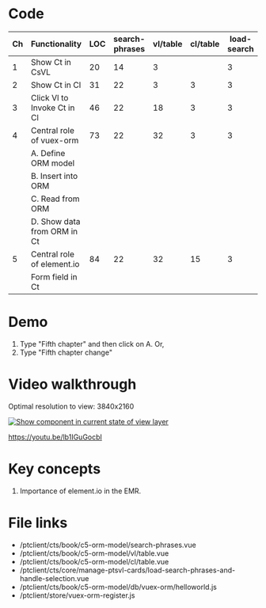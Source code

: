 # Code

| Ch  | Functionality               | LOC | search-phrases | vl/table | cl/table | load-search | orm/helloworld | store/vuex-orm |
| --- | --------------------------- | --- | -------------- | -------- | -------- | ----------- | -------------- | -------------- |
| 1   | Show Ct in CsVL             | 20  | 14             | 3        |          | 3           |                |
| 2   | Show Ct in Cl               | 31  | 22             | 3        | 3        | 3           |                |
| 3   | Click Vl to Invoke Ct in Cl | 46  | 22             | 18       | 3        | 3           |                |
| 4   | Central role of vuex-orm    | 73  | 22             | 32       | 3        | 3           | 11             | 2              |
|     | A. Define ORM model         |     |                |          |          |             |                |                |
|     | B. Insert into ORM          |     |                |          |          |             |                |
|     | C. Read from ORM            |     |                |          |          |             |                |
|     | D. Show data from ORM in Ct |     |                |          |          |             |                |
| 5   | Central role of element.io  | 84  | 22             | 32       | 15       | 3           | 10             | 2              |
|     | Form field in Ct            |     |                |          |          |             |                |

# Demo

1. Type "Fifth chapter" and then click on A. Or,
2. Type "Fifth chapter change"

# Video walkthrough

Optimal resolution to view: 3840x2160

[![Show component in current state of view layer](https://img.youtube.com/vi/zCgWHvHn4JA/0.jpg)](https://www.youtube.com/watch?v=lb1IGuGocbI 'form field & element.io')

https://youtu.be/lb1IGuGocbI

# Key concepts

1. Importance of element.io in the EMR.

# File links

- /ptclient/cts/book/c5-orm-model/search-phrases.vue
- /ptclient/cts/book/c5-orm-model/vl/table.vue
- /ptclient/cts/book/c5-orm-model/cl/table.vue
- /ptclient/cts/core/manage-ptsvl-cards/load-search-phrases-and-handle-selection.vue
- /ptclient/cts/book/c5-orm-model/db/vuex-orm/helloworld.js
- /ptclient/store/vuex-orm-register.js
